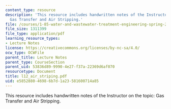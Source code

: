 ```yaml
---
content_type: resource
description: 'This resource includes handwritten notes of the Instructor on the topic:
  Gas Transfer and Air Stripping.'
file: /courses/1-85-water-and-wastewater-treatment-engineering-spring-2006/e585288046986b7d1a23581600714a85_l12_air_striping.pdf
file_size: 1311399
file_type: application/pdf
learning_resource_types:
- Lecture Notes
license: https://creativecommons.org/licenses/by-nc-sa/4.0/
ocw_type: OCWFile
parent_title: Lecture Notes
parent_type: CourseSection
parent_uid: 53836d89-9990-4e27-f37a-22369d6af070
resourcetype: Document
title: l12_air_striping.pdf
uid: e5852880-4698-6b7d-1a23-581600714a85
---
```

This resource includes handwritten notes of the Instructor on the topic: Gas Transfer and Air Stripping.